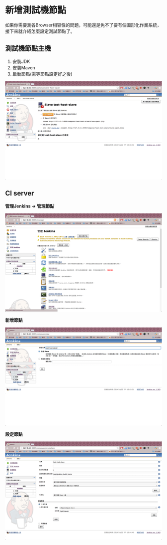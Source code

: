 # 新增測試機節點

如果你需要測各Browser相容性的問題，可能還是免不了要有個圖形化作業系統，接下來就介紹怎麼設定測試節點了。

## 測試機節點主機

1. 安裝JDK
2. 安裝Maven
3. 啟動節點(需等節點設定好之後)

![啟動節點](node4.png)

## CI server

**管理Jenkins -> 管理節點**

![管理節點](node1.png)

**新增節點**

![新增節點](node2.png)

**設定節點**

![設定節點](node3.png)
